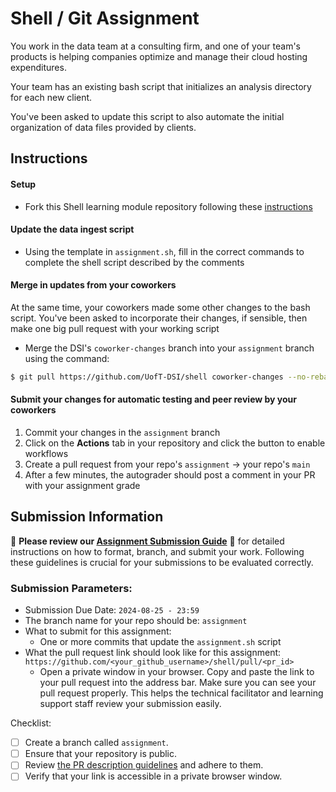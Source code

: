 # Shell / Git Assignment
You work in the data team at a consulting firm, and one of your team's products is helping companies optimize and manage their cloud hosting expenditures.

Your team has an existing bash script that initializes an analysis directory for each new client.

You've been asked to update this script to also automate the initial organization of data files provided by clients.

## Instructions
#### Setup
* Fork this Shell learning module repository following these [instructions](https://github.com/UofT-DSI/onboarding/blob/main/onboarding_documents/submissions.md#setting-up)

#### Update the data ingest script
* Using the template in `assignment.sh`, fill in the correct commands to complete the shell script described by the comments

#### Merge in updates from your coworkers
At the same time, your coworkers made some other changes to the bash script.
You've been asked to incorporate their changes, if sensible, then make one big pull request with your working script
* Merge the DSI's `coworker-changes` branch into your `assignment` branch using the command:
```bash
$ git pull https://github.com/UofT-DSI/shell coworker-changes --no-rebase
```

#### Submit your changes for automatic testing and peer review by your coworkers
1. Commit your changes in the `assignment` branch
1. Click on the **Actions** tab in your repository and click the button to enable workflows
1. Create a pull request from your repo's `assignment` → your repo's `main`
1. After a few minutes, the autograder should post a comment in your PR with your assignment grade


## Submission Information

🚨 **Please review our [Assignment Submission Guide](https://github.com/UofT-DSI/onboarding/blob/main/onboarding_documents/submissions.md)** 🚨 for detailed instructions on how to format, branch, and submit your work. Following these guidelines is crucial for your submissions to be evaluated correctly.

### Submission Parameters:
* Submission Due Date: `2024-08-25 - 23:59`
* The branch name for your repo should be: `assignment`
* What to submit for this assignment:
    * One or more commits that update the `assignment.sh` script
* What the pull request link should look like for this assignment: `https://github.com/<your_github_username>/shell/pull/<pr_id>`
    * Open a private window in your browser. Copy and paste the link to your pull request into the address bar. Make sure you can see your pull request properly. This helps the technical facilitator and learning support staff review your submission easily.

Checklist:
- [ ] Create a branch called `assignment`.
- [ ] Ensure that your repository is public.
- [ ] Review [the PR description guidelines](https://github.com/UofT-DSI/onboarding/blob/main/onboarding_documents/submissions.md#guidelines-for-pull-request-descriptions) and adhere to them.
- [ ] Verify that your link is accessible in a private browser window.
